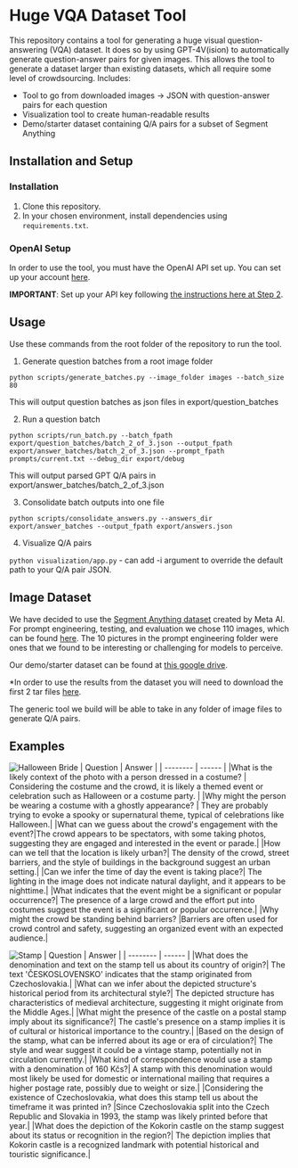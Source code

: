 # Huge VQA Dataset Tool

This repository contains a tool for generating a huge visual question-answering (VQA) dataset. It does so by
using GPT-4V(ision) to automatically generate question-answer pairs for given images. This allows the tool
to generate a dataset larger than existing datasets, which all require some level of crowdsourcing.
Includes:
- Tool to go from downloaded images -> JSON with question-answer pairs for each question
- Visualization tool to create human-readable results
- Demo/starter dataset containing Q/A pairs for a subset of Segment Anything

## Installation and Setup

### Installation
1. Clone this repository.
2. In your chosen environment, install dependencies using `requirements.txt`.

### OpenAI Setup
In order to use the tool, you must have the OpenAI API set up. You can set up your account [here](https://openai.com/blog/openai-api).

**IMPORTANT**: Set up your API key following [the instructions here at Step 2](https://platform.openai.com/docs/quickstart?context=python).

## Usage
Use these commands from the root folder of the repository to run the tool.

1. Generate question batches from a root image folder

```python scripts/generate_batches.py --image_folder images --batch_size 80```

This will output question batches as json files in export/question_batches

2. Run a question batch

```python scripts/run_batch.py --batch_fpath export/question_batches/batch_2_of_3.json --output_fpath export/answer_batches/batch_2_of_3.json --prompt_fpath prompts/current.txt --debug_dir export/debug```

This will output parsed GPT Q/A pairs in export/answer_batches/batch_2_of_3.json

3. Consolidate batch outputs into one file

```python scripts/consolidate_answers.py --answers_dir export/answer_batches --output_fpath export/answers.json```

4. Visualize Q/A pairs

```python visualization/app.py``` - can add -i argument to override the default path to your Q/A pair JSON.

## Image Dataset
We have decided to use the [Segment Anything dataset](https://segment-anything.com/dataset/index.html)
created by Meta AI. For prompt engineering, testing, and evaluation we chose 110 images, which
can be found [here](./image_subset). The 10 pictures in the prompt engineering folder were
ones that we found to be interesting or challenging for models to perceive.

Our demo/starter dataset can be found at [this google drive](https://drive.google.com/file/d/118Hy0UY2c6GmBxvmxz9BbA5HeS8k9wnL/view?usp=sharing).

*In order to use the results from the dataset you will need to download the first 2 tar files [here](https://scontent-iad3-2.xx.fbcdn.net/m1/v/t6/An8MNcSV8eixKBYJ2kyw6sfPh-J9U4tH2BV7uPzibNa0pu4uHi6fyXdlbADVO4nfvsWpTwR8B0usCARHTz33cBQNrC0kWZsD1MbBWjw.txt?ccb=10-5&oh=00_AfDnBt9Rekikl1latWWVAvKIVv8JbNoXcY__FqIcWaYbTQ&oe=65A314D8&_nc_sid=0fdd51).

The generic tool we build will be able to take in any folder of image files to generate
Q/A pairs.

## Examples
![Halloween Bride](image_subset/prompt_eng/sa_223760.jpg)
| Question | Answer |
| -------- | ------ |
|What is the likely context of the photo with a person dressed in a costume? | Considering the costume and the crowd, it is likely a themed event or celebration such as Halloween or a costume party. |
|Why might the person be wearing a costume with a ghostly appearance? |	They are probably trying to evoke a spooky or supernatural theme, typical of celebrations like Halloween.|
|What can we guess about the crowd's engagement with the event?|The crowd appears to be spectators, with some taking photos, suggesting they are engaged and interested in the event or parade.|
|How can we tell that the location is likely urban?|	The density of the crowd, street barriers, and the style of buildings in the background suggest an urban setting.|
|Can we infer the time of day the event is taking place?|	The lighting in the image does not indicate natural daylight, and it appears to be nighttime.|
|What indicates that the event might be a significant or popular occurrence?|	The presence of a large crowd and the effort put into costumes suggest the event is a significant or popular occurrence.|
|Why might the crowd be standing behind barriers?	|Barriers are often used for crowd control and safety, suggesting an organized event with an expected audience.|

![Stamp](image_subset/prompt_eng/sa_223784.jpg)
| Question | Answer |
| -------- | ------ |
|What does the denomination and text on the stamp tell us about its country of origin?|	The text 'ČESKOSLOVENSKO' indicates that the stamp originated from Czechoslovakia.|
|What can we infer about the depicted structure's historical period from its architectural style?|	The depicted structure has characteristics of medieval architecture, suggesting it might originate from the Middle Ages.|
|What might the presence of the castle on a postal stamp imply about its significance?|	The castle's presence on a stamp implies it is of cultural or historical importance to the country.|
|Based on the design of the stamp, what can be inferred about its age or era of circulation?|	The style and wear suggest it could be a vintage stamp, potentially not in circulation currently.|
|What kind of correspondence would use a stamp with a denomination of 160 Kčs?|	A stamp with this denomination would most likely be used for domestic or international mailing that requires a higher postage rate, possibly due to weight or size.|
|Considering the existence of Czechoslovakia, what does this stamp tell us about the timeframe it was printed in?	|Since Czechoslovakia split into the Czech Republic and Slovakia in 1993, the stamp was likely printed before that year.|
|What does the depiction of the Kokorin castle on the stamp suggest about its status or recognition in the region?|	The depiction implies that Kokorin castle is a recognized landmark with potential historical and touristic significance.|
